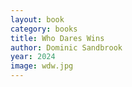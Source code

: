```yaml
---
layout: book
category: books
title: Who Dares Wins
author: Dominic Sandbrook
year: 2024
image: wdw.jpg
---
```

